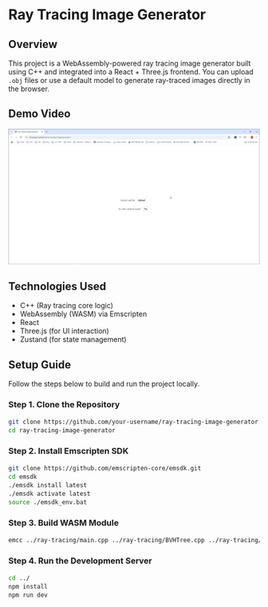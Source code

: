 # Ray Tracing Image Generator

## Overview

This project is a WebAssembly-powered ray tracing image generator built using C++ and integrated into a React + Three.js frontend. You can upload `.obj` files or use a default model to generate ray-traced images directly in the browser.

## Demo Video

<div align="center">
    <img src="./demo.gif" alt="Demo video of Ray Tracing" width="800" />
</div>

## Technologies Used

- C++ (Ray tracing core logic)
- WebAssembly (WASM) via Emscripten
- React
- Three.js (for UI interaction)
- Zustand (for state management)

## Setup Guide

Follow the steps below to build and run the project locally.

### Step 1. Clone the Repository

```bash
git clone https://github.com/your-username/ray-tracing-image-generator.git
cd ray-tracing-image-generator
```

### Step 2. Install Emscripten SDK

```bash
git clone https://github.com/emscripten-core/emsdk.git
cd emsdk
./emsdk install latest
./emsdk activate latest
source ./emsdk_env.bat
```

### Step 3. Build WASM Module

```bash
emcc ../ray-tracing/main.cpp ../ray-tracing/BVHTree.cpp ../ray-tracing/Scene.cpp ../ray-tracing/RayTracer.cpp ../ray-tracing/Renderer.cpp -O3 -s EXPORTED_RUNTIME_METHODS=['FS'] -s WASM=1 -s MODULARIZE=1 -s EXPORT_ES6=1 -s ALLOW_MEMORY_GROWTH=1 -s EXPORT_NAME="RayTracingFactory" --bind -o ../src/wasm/ray-tracing.js
```

### Step 4. Run the Development Server

```bash
cd ../
npm install
npm run dev
```
